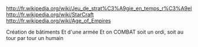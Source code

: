 http://fr.wikipedia.org/wiki/Jeu_de_strat%C3%A9gie_en_temps_r%C3%A9el
http://fr.wikipedia.org/wiki/StarCraft
http://fr.wikipedia.org/wiki/Age_of_Empires

Création de bâtiments
Et d'une armée
Et on COMBAT soit un ordi, soit au tour par tour un humain
